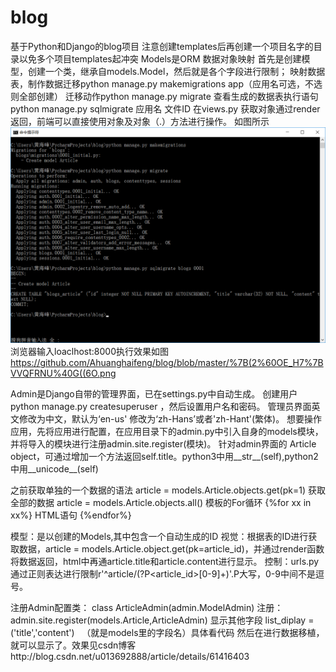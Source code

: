 # blog
基于Python和Django的blog项目
注意创建templates后再创建一个项目名字的目录以免多个项目templates起冲突
Models是ORM 数据对象映射
首先是创建模型，创建一个类，继承自models.Model，然后就是各个字段进行限制；
映射数据表，制作数据迁移python manage.py makemigrations app（应用名可选，不选则全部创建）
迁移动作python manage.py migrate
查看生成的数据表执行语句 python manage.py sqlmigrate 应用名 文件ID
在views.py 获取对象通过render返回，前端可以直接使用对象及对象（.）方法进行操作。
如图所示
![](https://github.com/Ahuanghaifeng/blog/raw/master/K%604%7DAMGGI%25SZRB8%5DJ%60DE37M.png)
浏览器输入loaclhost:8000执行效果如图
https://github.com/Ahuanghaifeng/blog/blob/master/%7B(2%60OE_H7%7BVVQFRNU%40G((6O.png



Admin是Django自带的管理界面，已在settings.py中自动生成。
创建用户 python manage.py createsuperuser ，然后设置用户名和密码。
管理员界面英文修改为中文，默认为‘en-us' 修改为‘zh-Hans’或者'zh-Hant'(繁体)。
想要操作应用，先将应用进行配置，在应用目录下的admin.py中引入自身的models模块，并将导入的模块进行注册admin.site.register(模块)。
针对admin界面的 Article object，可通过增加一个方法返回self.title。python3中用__str__(self),python2中用__unicode__(self)


之前获取单独的一个数据的语法
article = models.Article.objects.get(pk=1)
获取全部的数据 article = models.Article.objects.all()
模板的For循环
{%for xx in xx%}
HTML语句
{%endfor%}


模型：是以创建的Models,其中包含一个自动生成的ID
视觉：根据表的ID进行获取数据，article = models.Article.object.get(pk=article_id)，并通过render函数将数据返回，html中再通article.title和article.content进行显示。
控制：urls.py通过正则表达进行限制r'^article/(?P<article_id>[0-9]+)'.P大写，0-9中间不是逗号。

注册Admin配置类：
class ArticleAdmin(admin.ModelAdmin)
注册：admin.site.register(models.Article,ArticleAdmin)
显示其他字段
list_diplay = ('title','content')   （就是models里的字段名）具体看代码
然后在进行数据移植，就可以显示了。效果见csdn博客http://blog.csdn.net/u013692888/article/details/61416403
